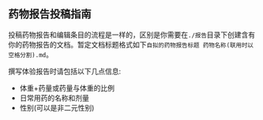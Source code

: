 ## 药物报告投稿指南

投稿药物报告和编辑条目的流程是一样的，区别是你需要在`./报告`目录下创建含有你的药物报告的文档。暂定文档标题格式如下`自拟的药物报告标题 药物名称(联用时以空格分割).md`。

撰写体验报告时请包括以下几点信息:

 - 体重+药量或药量与体重的比例
 - 日常用药的名称和剂量
 - 性别(可以是非二元性别)
